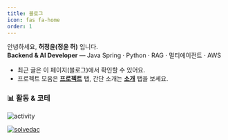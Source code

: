 ```yaml
---
title: 블로그
icon: fas fa-home
order: 1
---
```


안녕하세요, **허정윤(정윤 허)** 입니다.  
**Backend & AI Developer** — Java Spring · Python · RAG · 멀티에이전트 · AWS

- 최근 글은 이 페이지(블로그)에서 확인할 수 있어요.
- 프로젝트 모음은 **[프로젝트](/projects/)** 탭, 간단 소개는 **[소개](/about/)** 탭을 보세요.

### 📊 활동 & 코테
<p>
  <img src="https://github-readme-activity-graph.vercel.app/graph?username=devunis&theme=github-dark" alt="activity" />
</p>
<p>
  <a href="https://solved.ac/gjwjddbsg">
    <img src="http://mazassumnida.wtf/api/v2/generate_badge?boj=gjwjddbsg" alt="solvedac" />
  </a>
  <!-- LeetCode 아이디가 있으면 아래를 채워넣으세요 -->
  <!-- <a href="https://leetcode.com/your_id/"><img src="https://leetcard.jacoblin.cool/your_id?theme=dark&ext=activity" alt="leetcode" /></a> -->
</p>
